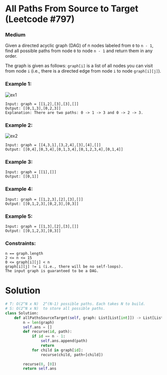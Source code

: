 All Paths From Source to Target (Leetcode #797)
===============================
### Medium

Given a directed acyclic graph (DAG) of n nodes labeled from `0` to `n - 1`, find all possible paths from node `0` to node `n - 1` and return them in any order.

The graph is given as follows: `graph[i]` is a list of all nodes you can visit from node `i` (i.e., there is a directed edge from node `i` to node `graph[i][j]`).

 

### Example 1:
![ex1](https://assets.leetcode.com/uploads/2020/09/28/all_1.jpg)
```
Input: graph = [[1,2],[3],[3],[]]
Output: [[0,1,3],[0,2,3]]
Explanation: There are two paths: 0 -> 1 -> 3 and 0 -> 2 -> 3.
```

### Example 2:
![ex2](https://assets.leetcode.com/uploads/2020/09/28/all_2.jpg)

```
Input: graph = [[4,3,1],[3,2,4],[3],[4],[]]
Output: [[0,4],[0,3,4],[0,1,3,4],[0,1,2,3,4],[0,1,4]]
```

### Example 3:
```
Input: graph = [[1],[]]
Output: [[0,1]]
```

### Example 4:
```
Input: graph = [[1,2,3],[2],[3],[]]
Output: [[0,1,2,3],[0,2,3],[0,3]]
```

### Example 5:
```
Input: graph = [[1,3],[2],[3],[]]
Output: [[0,1,2,3],[0,3]]
```


### Constraints:
```
n == graph.length
2 <= n <= 15
0 <= graph[i][j] < n
graph[i][j] != i (i.e., there will be no self-loops).
The input graph is guaranteed to be a DAG.
```

Solution
========

```python
# T: O(2^N x N)  2^(N-1) possible paths. Each takes N to build.
# S: O(2^N x N)  to store all possible paths.
class Solution:
    def allPathsSourceTarget(self, graph: List[List[int]]) -> List[List[int]]:
        n = len(graph)
        self.ans = []        
        def recurse(id, path):
            if id == n - 1:
                self.ans.append(path)
                return
            for child in graph[id]:
                recurse(child, path+[child])
        
        recurse(0, [0])
        return self.ans
```
